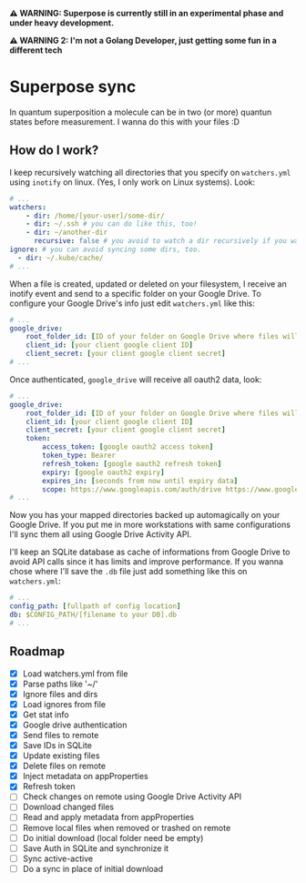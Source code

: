 
**⚠️ WARNING: Superpose is currently still in an experimental phase and under heavy development.**

**⚠️ WARNING 2: I'm not a Golang Developer, just getting some fun in a different tech**

# Superpose sync
In quantum superposition a molecule can be in two (or more) quantun states before measurement. I wanna do this with your files :D

## How do I work?
I keep recursively watching all directories that you specify on `watchers.yml` using `inotify` on linux. (Yes, I only work on Linux systems). Look:
```yaml
# ...
watchers:
    - dir: /home/[your-user]/some-dir/
    - dir: ~/.ssh # you can do like this, too!
    - dir: ~/another-dir
      recursive: false # you avoid to watch a dir recursively if you wanna sync only first level.
ignore: # you can avoid syncing some dirs, too.
  - dir: ~/.kube/cache/
# ...
```
When a file is created, updated or deleted on your filesystem, I receive an inotify event and send to a specific folder on your Google Drive.
To configure your Google Drive's info just edit `watchers.yml` like this:
```yaml
# ...
google_drive:
    root_folder_id: [ID of your folder on Google Drive where files will be saved]
    client_id: [your client google client ID]
    client_secret: [your client google client secret]
# ...
```
Once authenticated, `google_drive` will receive all oauth2 data, look:
```yaml
# ...
google_drive:
    root_folder_id: [ID of your folder on Google Drive where files will be saved]
    client_id: [your client google client ID]
    client_secret: [your client google client secret]
    token:
        access_token: [google oauth2 access token]
        token_type: Bearer
        refresh_token: [google oauth2 refresh token]
        expiry: [google oauth2 expiry]
        expires_in: [seconds from now until expiry data]
        scope: https://www.googleapis.com/auth/drive https://www.googleapis.com/auth/drive.activity # minimal needed scopes
# ...
```
Now you has your mapped directories backed up automagically on your Google Drive. If you put me in more workstations with same configurations I'll sync them all using Google Drive Activity API.

I'll keep an SQLite database as cache of informations from Google Drive to avoid API calls since it has limits and improve performance. If you wanna chose where I'll save the `.db` file just add something like this on `watchers.yml`:

```yaml
# ...
config_path: [fullpath of config location]
db: $CONFIG_PATH/[filename to your DB].db
# ...
```

## Roadmap
 * [x] Load watchers.yml from file
 * [x] Parse paths like '~/'
 * [x] Ignore files and dirs
 * [x] Load ignores from file
 * [x] Get stat info
 * [x] Google drive authentication
 * [x] Send files to remote
 * [x] Save IDs in SQLite
 * [x] Update existing files
 * [x] Delete files on remote
 * [x] Inject metadata on appProperties
 * [x] Refresh token
 * [ ] Check changes on remote using Google Drive Activity API
 * [ ] Download changed files
 * [ ] Read and apply metadata from appProperties
 * [ ] Remove local files when removed or trashed on remote
 * [ ] Do initial download (local folder need be empty)
 * [ ] Save Auth in SQLite and synchronize it
 * [ ] Sync active-active
 * [ ] Do a sync in place of initial download
